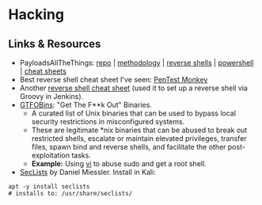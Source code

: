 # Hacking

## Links & Resources
- PayloadsAllTheThings: [repo](https://github.com/swisskyrepo/PayloadsAllTheThings) | [methodology](https://github.com/swisskyrepo/PayloadsAllTheThings/tree/master/Methodology%20and%20Resources) | [reverse shells](https://github.com/swisskyrepo/PayloadsAllTheThings/blob/master/Methodology%20and%20Resources/Reverse%20Shell%20Cheatsheet.md) | [powershell](https://github.com/swisskyrepo/PayloadsAllTheThings/blob/master/Methodology%20and%20Resources/Reverse%20Shell%20Cheatsheet.md#powershell) | [cheat sheets](https://swisskyrepo.github.io/InternalAllTheThings/cheatsheets/hash-cracking/)
- Best reverse shell cheat sheet I've seen: [PenTest Monkey](https://pentestmonkey.net/cheat-sheet/shells/reverse-shell-cheat-sheet)
- Another [reverse shell cheat sheet](https://github.com/swisskyrepo/PayloadsAllTheThings/blob/master/Methodology%20and%20Resources/Reverse%20Shell%20Cheatsheet.md) (used it to set up a reverse shell via Groovy in Jenkins).
- [GTFOBins](https://gtfobins.github.io/): "Get The F**k Out" Binaries.
  - A curated list of Unix binaries that can be used to bypass local security restrictions in misconfigured systems.
  - These are legitimate *nix binaries that can be abused to break out restricted shells, escalate or maintain elevated privileges, transfer files, spawn bind and reverse shells, and facilitate the other post-exploitation tasks.
  - **Example:** Using [vi](https://gtfobins.github.io/gtfobins/vi/#sudo) to abuse sudo and get a root shell.
- [SecLists](https://github.com/danielmiessler/SecLists) by Daniel Miessler. Install in Kali:

```
apt -y install seclists
# installs to: /usr/share/seclists/
```
